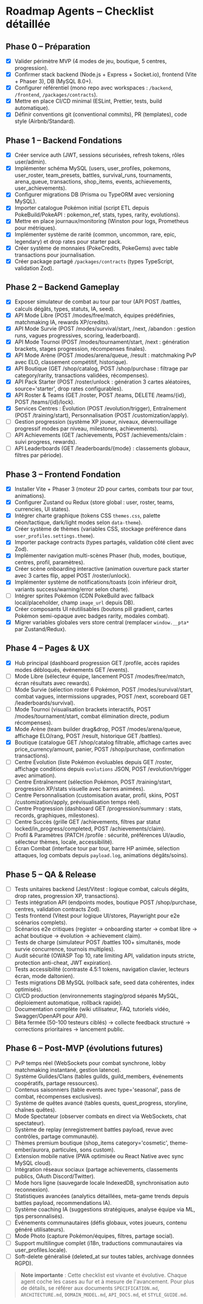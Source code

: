 # Roadmap Agents – Checklist détaillée

## Phase 0 – Préparation
- [x] Valider périmètre MVP (4 modes de jeu, boutique, 5 centres, progression).
- [x] Confirmer stack backend (Node.js + Express + Socket.io), frontend (Vite + Phaser 3), DB (MySQL 8.0+).
- [x] Configurer référentiel (mono repo avec workspaces : `/backend`, `/frontend`, `/packages/contracts`).
- [x] Mettre en place CI/CD minimal (ESLint, Prettier, tests, build automatique).
- [x] Définir conventions git (conventional commits), PR (templates), code style (Airbnb/Standard).

## Phase 1 – Backend Fondations
- [x] Créer service auth (JWT, sessions sécurisées, refresh tokens, rôles user/admin).
- [x] Implémenter schéma MySQL (users, user_profiles, pokemons, user_roster, team_presets, battles, survival_runs, tournaments, arena_queue, transactions, shop_items, events, achievements, user_achievements).
- [x] Configurer migrations DB (Prisma ou TypeORM avec versioning MySQL).
- [x] Importer catalogue Pokémon initial (script ETL depuis PokeBuild/PokeAPI : pokemon_ref, stats, types, rarity, evolutions).
- [x] Mettre en place journaux/monitoring (Winston pour logs, Prometheus pour métriques).
- [x] Implémenter système de rarité (common, uncommon, rare, epic, legendary) et drop rates pour starter pack.
- [x] Créer système de monnaies (PokeCredits, PokeGems) avec table transactions pour journalisation.
- [x] Créer package partagé `/packages/contracts` (types TypeScript, validation Zod).

## Phase 2 – Backend Gameplay
- [x] Exposer simulateur de combat au tour par tour (API POST /battles, calculs dégâts, types, statuts, IA, seed).
- [x] API Mode Libre (POST /modes/free/match, équipes prédéfinies, matchmaking IA, rewards XP/credits).
- [x] API Mode Survie (POST /modes/survival/start, /next, /abandon : gestion runs, vagues progressives, scoring, leaderboard).
- [x] API Mode Tournoi (POST /modes/tournament/start, /next : génération brackets, stages progression, récompenses finales).
- [x] API Mode Arène (POST /modes/arena/queue, /result : matchmaking PvP avec ELO, classement compétitif, historique).
- [x] API Boutique (GET /shop/catalog, POST /shop/purchase : filtrage par category/rarity, transactions validées, récompenses).
- [x] API Pack Starter (POST /roster/unlock : génération 3 cartes aléatoires, source='starter', drop rates configurables).
- [x] API Roster & Teams (GET /roster, POST /teams, DELETE /teams/{id}, POST /teams/{id}/lock).
- [x] Services Centres : Évolution (POST /evolution/trigger), Entraînement (POST /training/start), Personnalisation (POST /customization/apply).
- [ ] Gestion progression (système XP joueur, niveaux, déverrouillage progressif modes par niveau, milestones, achievements).
- [ ] API Achievements (GET /achievements, POST /achievements/claim : suivi progress, rewards).
- [ ] API Leaderboards (GET /leaderboards/{mode} : classements globaux, filtres par période).

## Phase 3 – Frontend Fondation
- [x] Installer Vite + Phaser 3 (moteur 2D pour cartes, combats tour par tour, animations).
- [x] Configurer Zustand ou Redux (store global : user, roster, teams, currencies, UI states).
- [x] Intégrer charte graphique (tokens CSS `themes.css`, palette néon/tactique, dark/light modes selon `data-theme`).
- [x] Créer système de thèmes (variables CSS, stockage préférence dans `user_profiles.settings.theme`).
- [x] Importer package contracts (types partagés, validation côté client avec Zod).
- [x] Implémenter navigation multi-scènes Phaser (hub, modes, boutique, centres, profil, paramètres).
- [x] Créer scène onboarding interactive (animation ouverture pack starter avec 3 cartes flip, appel POST /roster/unlock).
- [x] Implémenter système de notifications/toasts (coin inférieur droit, variants success/warning/error selon charte).
- [ ] Intégrer sprites Pokémon (CDN PokeBuild avec fallback local/placeholder, champ `image_url` depuis DB).
- [x] Créer composants UI réutilisables (boutons pill gradient, cartes Pokémon semi-opaque avec badges rarity, modales combat).
- [x] Migrer variables globales vers store central (remplacer `window.__pta*` par Zustand/Redux).

## Phase 4 – Pages & UX
- [x] Hub principal (dashboard progression GET /profile, accès rapides modes débloqués, événements GET /events).
- [ ] Mode Libre (sélecteur équipe, lancement POST /modes/free/match, écran résultats avec rewards).
- [ ] Mode Survie (sélection roster 6 Pokémon, POST /modes/survival/start, combat vagues, intermissions upgrades, POST /next, scoreboard GET /leaderboards/survival).
- [ ] Mode Tournoi (visualisation brackets interactifs, POST /modes/tournament/start, combat élimination directe, podium récompenses).
- [x] Mode Arène (team builder drag&drop, POST /modes/arena/queue, affichage ELO/rang, POST /result, historique GET /battles).
- [x] Boutique (catalogue GET /shop/catalog filtrable, affichage cartes avec price_currency/amount, panier, POST /shop/purchase, confirmation transactions).
- [ ] Centre Évolution (liste Pokémon évoluables depuis GET /roster, affichage conditions depuis `evolutions` JSON, POST /evolution/trigger avec animation).
- [ ] Centre Entraînement (sélection Pokémon, POST /training/start, progression XP/stats visuelle avec barres animées).
- [ ] Centre Personnalisation (customisation avatar, profil, skins, POST /customization/apply, prévisualisation temps réel).
- [ ] Centre Progression (dashboard GET /progression/summary : stats, records, graphiques, milestones).
- [ ] Centre Succès (grille GET /achievements, filtres par statut locked/in_progress/completed, POST /achievements/claim).
- [ ] Profil & Paramètres (PATCH /profile : sécurité, préférences UI/audio, sélecteur thèmes, locale, accessibilité).
- [ ] Écran Combat (interface tour par tour, barre HP animée, sélection attaques, log combats depuis `payload.log`, animations dégâts/soins).

## Phase 5 – QA & Release
- [ ] Tests unitaires backend (Jest/Vitest : logique combat, calculs dégâts, drop rates, progression XP, transactions).
- [ ] Tests intégration API (endpoints modes, boutique POST /shop/purchase, centres, validation contracts Zod).
- [ ] Tests frontend (Vitest pour logique UI/stores, Playwright pour e2e scénarios complets).
- [ ] Scénarios e2e critiques (register → onboarding starter → combat libre → achat boutique → évolution → achievement claim).
- [ ] Tests de charge (simulateur POST /battles 100+ simultanés, mode survie concurrence, tournois multiples).
- [ ] Audit sécurité (OWASP Top 10, rate limiting API, validation inputs stricte, protection anti-cheat, JWT expiration).
- [ ] Tests accessibilité (contraste 4.5:1 tokens, navigation clavier, lecteurs écran, mode daltonien).
- [ ] Tests migrations DB MySQL (rollback safe, seed data cohérentes, index optimisés).
- [ ] CI/CD production (environnements staging/prod séparés MySQL, déploiement automatique, rollback rapide).
- [ ] Documentation complète (wiki utilisateur, FAQ, tutoriels vidéo, Swagger/OpenAPI pour API).
- [ ] Bêta fermée (50-100 testeurs ciblés) → collecte feedback structuré → corrections prioritaires → lancement public.

## Phase 6 – Post-MVP (évolutions futures)
- [ ] PvP temps réel (WebSockets pour combat synchrone, lobby matchmaking instantané, gestion latence).
- [ ] Système Guildes/Clans (tables guilds, guild_members, événements coopératifs, partage ressources).
- [ ] Contenus saisonniers (table events avec type='seasonal', pass de combat, récompenses exclusives).
- [ ] Système de quêtes avancé (tables quests, quest_progress, storyline, chaînes quêtes).
- [ ] Mode Spectateur (observer combats en direct via WebSockets, chat spectateur).
- [ ] Système de replay (enregistrement battles payload, revue avec contrôles, partage communauté).
- [ ] Thèmes premium boutique (shop_items category='cosmetic', theme-ember/aurora, particules, sons custom).
- [ ] Extension mobile native (PWA optimisée ou React Native avec sync MySQL cloud).
- [ ] Intégration réseaux sociaux (partage achievements, classements publics, OAuth Discord/Twitter).
- [ ] Mode hors ligne (sauvegarde locale IndexedDB, synchronisation auto reconnexion).
- [ ] Statistiques avancées (analytics détaillées, meta-game trends depuis battles payload, recommendations IA).
- [ ] Système coaching IA (suggestions stratégiques, analyse équipe via ML, tips personnalisés).
- [ ] Événements communautaires (défis globaux, votes joueurs, contenu généré utilisateurs).
- [ ] Mode Photo (capture Pokémon/équipes, filtres, partage social).
- [ ] Support multilingue complet (i18n, traductions communautaires via user_profiles.locale).
- [ ] Soft-delete généralisé (deleted_at sur toutes tables, archivage données RGPD).

> **Note importante** : Cette checklist est vivante et évolutive. Chaque agent coche les cases au fur et à mesure de l'avancement. Pour plus de détails, se référer aux documents `SPECIFICATION.md`, `ARCHITECTURE.md`, `DOMAIN_MODEL.md`, `API_DOCS.md`, et `STYLE_GUIDE.md`.